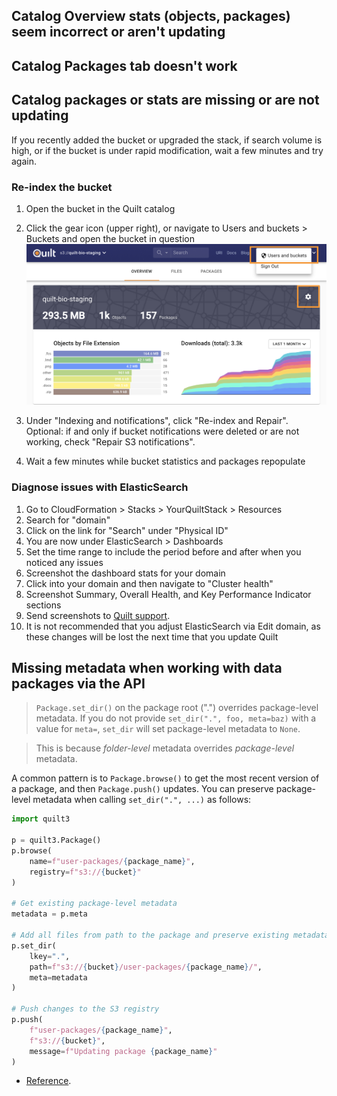 <!-- markdownlint-disable -->
## Catalog Overview stats (objects, packages) seem incorrect or aren't updating
## Catalog Packages tab doesn't work
## Catalog packages or stats are missing or are not updating

If you recently added the bucket or upgraded the stack, if search volume is high,
or if the bucket is under rapid modification, wait a few minutes and try again.

### Re-index the bucket

1. Open the bucket in the Quilt catalog

1. Click the gear icon (upper right), or navigate to Users and buckets > Buckets
and open the bucket in question
    ![](imgs/admin-bucket.png)

1. Under "Indexing and notifications", click "Re-index and Repair". Optional:
if and only if bucket notifications were deleted or are not working,
check "Repair S3 notifications".

1. Wait a few minutes while bucket statistics and packages repopulate

### Diagnose issues with ElasticSearch

1. Go to CloudFormation > Stacks > YourQuiltStack > Resources
1. Search for "domain"
1. Click on the link for "Search" under "Physical ID"
1. You are now under ElasticSearch > Dashboards
1. Set the time range to include the period before and after when you noticed
any issues
1. Screenshot the dashboard stats for your domain
1. Click into your domain and then navigate to "Cluster health"
1. Screenshot Summary, Overall Health, and Key Performance Indicator sections
1. Send screenshots to [Quilt support](mailto:support@quiltdata.io).
1. It is not recommended that you adjust ElasticSearch via Edit domain, as these
changes will be lost the next time that you update Quilt

## Missing metadata when working with data packages via the API

> `Package.set_dir()` on the package root (".") overrides package-level metadata.
> If you do not provide `set_dir(".", foo, meta=baz)` with a value for `meta=`,
> `set_dir` will set package-level metadata to `None`.

> This is because _folder-level_ metadata overrides _package-level_ metadata.

A common pattern is to `Package.browse()` to get the most recent
version of a package, and then `Package.push()` updates.
You can preserve package-level metadata when calling `set_dir(".", ...)`
as follows:

<!--pytest.mark.skip-->
```python
import quilt3

p = quilt3.Package()
p.browse(
    name=f"user-packages/{package_name}", 
    registry=f"s3://{bucket}"
)

# Get existing package-level metadata
metadata = p.meta

# Add all files from path to the package and preserve existing metadata
p.set_dir(
    lkey=".",
    path=f"s3://{bucket}/user-packages/{package_name}/",
    meta=metadata
)

# Push changes to the S3 registry
p.push(
    f"user-packages/{package_name}",
    f"s3://{bucket}",
    message=f"Updating package {package_name}"
)
```

- [Reference](https://docs.quiltdata.com/api-reference/package#package.set_dir).
